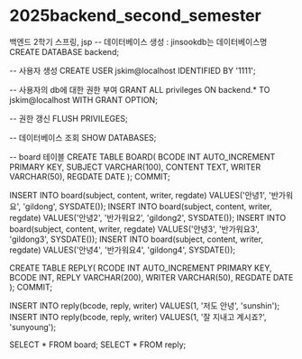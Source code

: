 # 2025backend_second_semester
백엔드 2학기 스프링, jsp
-- 데이터베이스 생성 : jinsookdb는 데이터베이스명
CREATE DATABASE backend;

-- 사용자 생성
CREATE USER jskim@localhost IDENTIFIED BY '1111';

-- 사용자의 db에 대한 권한 부여
GRANT ALL privileges ON backend.* TO jskim@localhost WITH GRANT OPTION;

-- 권한 갱신
FLUSH PRIVILEGES;

-- 데이터베이스 조회
SHOW DATABASES;

-- board 테이블
CREATE TABLE BOARD(
    BCODE INT AUTO_INCREMENT PRIMARY KEY,
    SUBJECT VARCHAR(100),
    CONTENT TEXT,
    WRITER VARCHAR(50),
    REGDATE DATE
);
COMMIT;

INSERT INTO board(subject, content, writer, regdate) VALUES('안녕1', '반가워요', 'gildong', SYSDATE());
INSERT INTO board(subject, content, writer, regdate) VALUES('안녕2', '반가워요2', 'gildong2', SYSDATE());
INSERT INTO board(subject, content, writer, regdate) VALUES('안녕3', '반가워요3', 'gildong3', SYSDATE());
INSERT INTO board(subject, content, writer, regdate) VALUES('안녕4', '반가워요4', 'gildong4', SYSDATE());

CREATE TABLE REPLY(
    RCODE INT AUTO_INCREMENT PRIMARY KEY,
    BCODE INT,
    REPLY VARCHAR(200),
    WRITER VARCHAR(50),
    REGDATE DATE
);
COMMIT;

INSERT INTO reply(bcode, reply, writer) VALUES(1, '저도 안녕', 'sunshin');
INSERT INTO reply(bcode, reply, writer) VALUES(1, '잘 지내고 계시죠?', 'sunyoung');

SELECT * FROM board;
SELECT * FROM reply;
